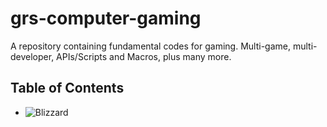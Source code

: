 # grs-computer-gaming
A repository containing fundamental codes for gaming. Multi-game, multi-developer, APIs/Scripts and Macros, plus many more.

## Table of Contents

* ![Blizzard](https://www.blizzard.com/)
